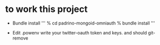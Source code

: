 to work this project
========================

* Bundle install
'''
% cd padrino-mongoid-omniauth
% bundle install
'''

* Edit .powenv
write your twitter-oauth token and keys.
and should git-remove

